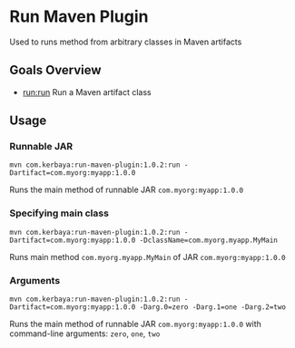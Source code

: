 # Run Maven Plugin
Used to runs method from arbitrary classes in Maven artifacts

## Goals Overview
* [run:run](./run-mojo.html) Run a Maven artifact class

## Usage

### Runnable JAR

`mvn com.kerbaya:run-maven-plugin:1.0.2:run -Dartifact=com.myorg:myapp:1.0.0`

Runs the main method of runnable JAR `com.myorg:myapp:1.0.0`

### Specifying main class

`mvn com.kerbaya:run-maven-plugin:1.0.2:run -Dartifact=com.myorg:myapp:1.0.0 -DclassName=com.myorg.myapp.MyMain`

Runs main method `com.myorg.myapp.MyMain` of JAR `com.myorg:myapp:1.0.0`

### Arguments

`mvn com.kerbaya:run-maven-plugin:1.0.2:run -Dartifact=com.myorg:myapp:1.0.0 -Darg.0=zero -Darg.1=one -Darg.2=two`

Runs the main method of runnable JAR `com.myorg:myapp:1.0.0` with command-line arguments: `zero`, `one`, `two`
